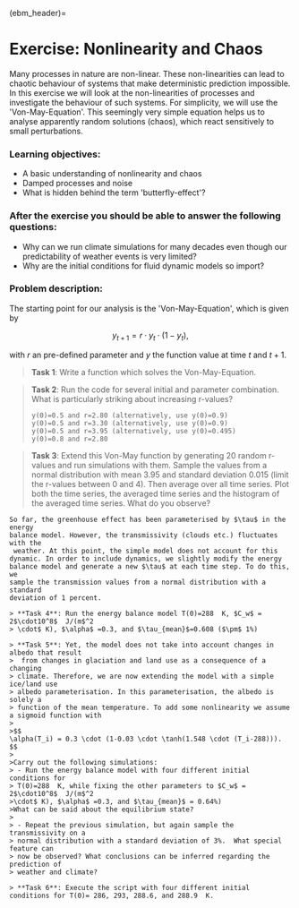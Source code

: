 (ebm_header)=
# Exercise: Nonlinearity and Chaos 

Many processes in nature are non-linear. These non-linearities can lead to
chaotic behaviour of systems that make deterministic prediction impossible. In
this exercise we will look at the non-linearities of processes and investigate
the behaviour of such systems. For simplicity, we will use the 'Von-May-Equation'.
This seemingly very simple equation helps us to analyse
apparently random solutions (chaos), which react sensitively to small perturbations.

### Learning objectives:
* A basic understanding of nonlinearity and chaos
* Damped processes and noise
* What is hidden behind the term 'butterfly-effect'?

### After the exercise you should be able to answer the following questions:
* Why can we run climate simulations for many decades even though our predictability of weather events is very limited?
* Why are the initial conditions for fluid dynamic models so import?

### Problem description:
The starting point for our analysis is the 'Von-May-Equation', which is given by

$$
y_{t+1} = r \cdot y_{t} \cdot (1-y_{t}),
$$

with $r$ an pre-defined parameter and $y$ the function value at time $t$ and $t+1$. 

> **Task 1**: Write a function which solves the Von-May-Equation.

> **Task 2**: Run the code for several initial and parameter combination. What is particularly striking about increasing r-values?
> ```
> y(0)=0.5 and r=2.80 (alternatively, use y(0)=0.9) 
> y(0)=0.5 and r=3.30 (alternatively, use y(0)=0.9) 
> y(0)=0.5 and r=3.95 (alternatively, use y(0)=0.495) 
> y(0)=0.8 and r=2.80 
> ```

> **Task 3**: Extend this Von-May function by generating 20 random r-values and run
>   simulations with them. Sample the values from a normal distribution with
> mean 3.95 and standard deviation 0.015 (limit the r-values between 0 and 4). Then average over all time series. Plot
> both the time series, the averaged time series and the histogram of the
> averaged time series. What do you observe?



```{admonition} Revisit the EBM-Model
So far, the greenhouse effect has been parameterised by $\tau$ in the energy
balance model. However, the transmissivity (clouds etc.) fluctuates with the
 weather. At this point, the simple model does not account for this
dynamic. In order to include dynamics, we slightly modify the energy
balance model and generate a new $\tau$ at each time step. To do this, we
sample the transmission values from a normal distribution with a standard
deviation of 1 percent. 

> **Task 4**: Run the energy balance model T(0)=288  K, $C_w$ = 2$\cdot10^8$  J/(m$^2
> \cdot$ K), $\alpha$ =0.3, and $\tau_{mean}$=0.608 ($\pm$ 1%)

> **Task 5**: Yet, the model does not take into account changes in albedo that result
>  from changes in glaciation and land use as a consequence of a changing
> climate. Therefore, we are now extending the model with a simple ice/land use
> albedo parameterisation. In this parameterisation, the albedo is solely a
> function of the mean temperature. To add some nonlinearity we assume a sigmoid function with 
>
>$$
\alpha(T_i) = 0.3 \cdot (1-0.03 \cdot \tanh(1.548 \cdot (T_i-288))).
$$
>
>Carry out the following simulations:
> - Run the energy balance model with four different initial conditions for
> T(0)=288  K, while fixing the other parameters to $C_w$ = 2$\cdot10^8$  J/(m$^2
>\cdot$ K), $\alpha$ =0.3, and $\tau_{mean}$ = 0.64%)
>What can be said about the equilibrium state?
>
> - Repeat the previous simulation, but again sample the transmissivity on a
> normal distribution with a standard deviation of 3%.  What special feature can
> now be observed? What conclusions can be inferred regarding the prediction of
> weather and climate?

> **Task 6**: Execute the script with four different initial conditions for T(0)= 286, 293, 288.6, and 288.9  K. 


```



